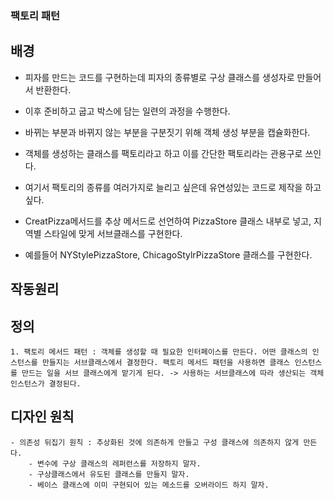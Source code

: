 ### 팩토리 패턴

## 배경
 - 피자를 만드는 코드를 구현하는데 피자의 종류별로 구상 클래스를 생성자로 만들어서 반환한다.
 - 이후 준비하고 굽고 박스에 담는 일련의 과정을 수행한다.
 - 바뀌는 부분과 바뀌지 않는 부분을 구분짓기 위해 객체 생성 부분을 캡슐화한다.
 - 객체를 생성하는 클래스를 팩토리라고 하고 이를 간단한 팩토리라는 관용구로 쓰인다.
 - 여기서 팩토리의 종류를 여러가지로 늘리고 싶은데 유연성있는 코드로 제작을 하고 싶다.

 - CreatPizza메서드를 추상 메서드로 선언하여 PizzaStore 클래스 내부로 넣고, 지역별 스타일에 맞게 서브클래스를 구현한다.
 - 예를들어 NYStylePizzaStore, ChicagoStylrPizzaStore 클래스를 구현한다.


## 작동원리
 
## 정의
	1. 팩토리 메서드 패턴 : 객체를 생성할 때 필요한 인터페이스를 만든다. 어떤 클래스의 인스턴스를 만들지는 서브클래스에서 결정한다. 팩토리 메서드 패턴을 사용하면 클래스 인스턴스를 만드는 일을 서브 클래스에게 맡기게 된다. -> 사용하는 서브클래스에 따라 생산되는 객체 인스턴스가 결정된다.
 
## 디자인 원칙
	- 의존성 뒤집기 원칙 : 추상화된 것에 의존하게 만들고 구성 클래스에 의존하지 않게 만든다.
		- 변수에 구상 클래스의 레퍼런스를 저장하지 말자.
		- 구상클래스에서 유도된 클래스를 만들지 말자.
		- 베이스 클래스에 이미 구현되어 있는 메소드를 오버라이드 하지 말자.
	